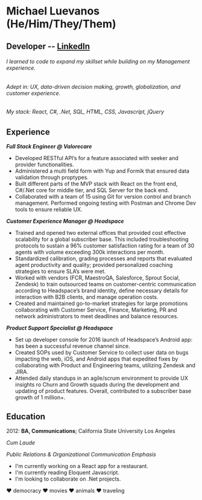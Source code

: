 # **Michael Luevanos (He/Him/They/Them)**

## **Developer** -- [LinkedIn](https://www.linkedin.com/in/michael-l-35485278/)

###### I learned to code to expand my skillset while building on my Management experience. 
###### Adept in: UX, data-driven decision making, growth, globalization, and customer experience.
###### My stack: React, C#, .Net, SQL, HTML, CSS, Javascript, jQuery

## **Experience**
***Full Stack Engineer @ Valorecare***
- Developed RESTful API’s for a feature associated with seeker and provider functionalities.
- Administered a multi field form with Yup and Formik that ensured data validation through proptypes.
- Built different parts of the MVP stack with React on the front end, C#/.Net core for middle tier, and SQL Server for the back end.
- Collaborated with a team of 15 using Git for version control and branch management. Performed ongoing testing with Postman and Chrome Dev tools to ensure reliable UX.

***Customer Experience Manager @ Headspace***
- Trained and opened two external offices that provided cost effective scalability for a global subscriber base. This included troubleshooting protocols to sustain a 96% customer satisfaction rating for a team of 30 agents with volume exceeding 300k interactions per month.
- Standardized calibration, grading processes and reports that evaluated agent productivity and quality; provided personalized coaching strategies to ensure SLA’s were met.
- Worked with vendors (FCR, MaestroQA, Salesforce, Sprout Social, Zendesk) to train outsourced teams on customer-centric communication according to Headspace’s brand identity, define necessary details for interaction with B2B clients, and manage operation costs.
- Created and maintained go-to-market strategies for large promotions collaborating with Customer Service, Finance, Marketing, PR and network administrators to meet deadlines and balance resources.

***Product Support Specialist @ Headspace***
- Set up developer console for 2016 launch of Headspace’s Android app: has been a successful revenue channel since.
- Created SOPs used by Customer Service to collect user data on bugs impacting the web, iOS, and Android apps that expedited fixes by collaborating with Product and Engineering teams, utilizing Zendesk and JIRA. 
- Attended daily standups in an agile/scrum environment to provide UX insights ro Churn and Growth squads during the development and updating of product features. Overall, contributed to a subscriber base growth of 1 million+.

## **Education**
2012: **BA, Communications**; California State University Los Angeles

*Cum Laude*

*Public Relations & Organizational Communication Emphasis*

- I'm currently working on a React app for a restaurant.
- I'm currently reading Eloquent Javascript.
- I'm looking to collaborate on .Net projects.

:heart: democracy
:heart: movies
:heart: animals
:heart: traveling


